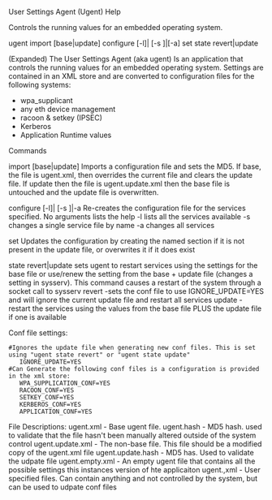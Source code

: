 User Settings Agent (Ugent) Help

 Controls the running values for an embedded operating system. 
 
  ugent 
	import [base|update] 
	configure [-l]| [-s <service name>]|[-a]
	set <xmlstring> 
	state revert|update

(Expanded)
The User Settings Agent (aka ugent) Is an application that controls the running values for an embedded operating system. Settings are contained in an XML store and are converted to configuration files for the following systems:
 
  - wpa_supplicant
  - any eth device management
  - racoon & setkey (IPSEC)
  - Kerberos
  - Application Runtime values
  
  Commands
  
  import [base|update]
	Imports a configuration file and sets the MD5. If base, the file is ugent.xml, then overrides the current file and clears the update file. If update then the file is ugent.update.xml then the base file is untouched and the update file is overwritten.
	
  configure [-l]| [-s <service name>]|-a
	Re-creates the configuration file for the services specified. No arguments lists the help
		-l lists all the services available
		-s <service name> changes a single service file by name
		-a changes all services
  
  set <xmlstring> 
	Updates the configuration by creating the named section if it is not present in the update file, or overwrites it if it does exist
  
  state revert|update
	sets ugent to restart services using the settings for the base file or use/renew the setting from the base + update file (changes a setting in sysserv). This command causes a restart of the system through a socket call to sysserv
     revert -sets the conf file to use IGNORE_UPDATE=YES and will ignore the current update file and restart all services
     update - restart the services using the values from the base file PLUS the update file if one is available
     
     
  Conf file settings:
  
	#Ignores the update file when generating new conf files. This is set using "ugent state revert" or "ugent state update"
  	   IGNORE_UPDATE=YES 
	#Can Generate the following conf files is a configuration is provided in the xml store:
	   WPA_SUPPLICATION_CONF=YES	
	   RACOON_CONF=YES
	   SETKEY_CONF=YES
	   KERBEROS_CONF=YES
	   APPLICATION_CONF=YES
	   
File Descriptions:
	ugent.xml 		- Base ugent file. 
	ugent.hash 		- MD5 hash. used to validate that the file hasn't been manually altered outside of the system control
	ugent.update.xml 	- The non-base file. This file should be a modified copy of the ugent.xml file 
	ugent.update.hash	- MD5 has. Used to validate the udpate file
	ugent.empty.xml	- An empty ugent file that contains all the possible settings this instances version of hte applicaiton
	ugent.<name>,xml	- User specified files. Can contain anything and not controlled by the system, but can be used to udpate conf files